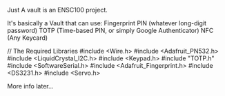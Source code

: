 Just A vault is an ENSC100 project.

It's basically a Vault that can use:
  Fingerprint
  PIN (whatever long-digit password)
  TOTP (Time-based PIN, or simply Google Authenticator)
  NFC (Any Keycard)

// The Required Libraries
#include <Wire.h>
#include <Adafruit_PN532.h>
#include <LiquidCrystal_I2C.h>
#include <Keypad.h>
#include "TOTP.h"
#include <SoftwareSerial.h>
#include <Adafruit_Fingerprint.h>
#include <DS3231.h>
#include <Servo.h>


More info later...
